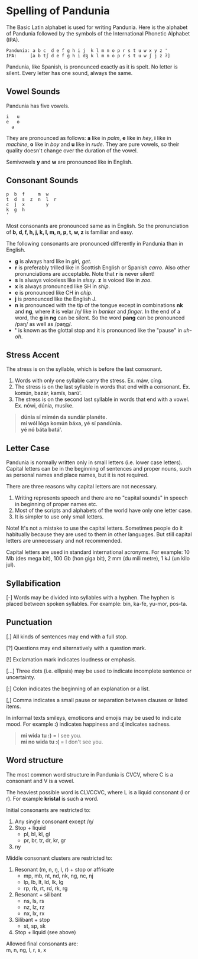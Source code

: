 Spelling of Pandunia
====================

The Basic Latin alphabet is used for writing Pandunia. Here is the alphabet of Pandunia followed by the symbols of the International Phonetic Alphabet (IPA).

    Pandunia: a b c  d e f g h i j  k l m n o p r s t u w x y z '
    IPA:     [a b tʃ d e f g h i dʒ k l m n o p r s t u w ʃ j z ʔ]

Pandunia, like Spanish, is pronounced exactly as it is spelt. No letter is silent. Every letter has one sound, always the same.



Vowel Sounds
------------

Pandunia has five vowels.

    i   u
    e   o
      a

They are pronounced as follows: **a** like in _palm_, **e** like in _hey_, **i** like in _machine_, **o** like in _boy_ and **u** like in _rude_. They are pure vowels, so their quality doesn't change over the duration of the vowel.

Semivowels **y** and **w** are pronounced like in English.


Consonant Sounds
----------------

    p  b  f     m  w
    t  d  s  z  n  l  r
    c  j  x        y
    k  g  h
    '

Most consonants are pronounced same as in English. So the pronunciation of **b, d, f, h, j, k, l, m, n, p, t, w, z** is familiar and easy.

The following consonants are pronounced differently in Pandunia than in English.

- **g** is always hard like in _girl, get_.
- **r** is preferably trilled like in Scottish English or Spanish _carro_. Also other pronunciations are acceptable. Note that **r** is never silent!
- **s** is always voiceless like in _sissy_. **z** is voiced like in _zoo_.
- **x** is always pronounced like SH in _ship_.
- **c** is pronounced like CH in _chip_.
- **j** is pronounced like the English J.
- **n** is pronounced with the tip of the tongue except in combinations **nk** and **ng**, where it is velar /ŋ/ like in _banker_ and _finger_. In the end of a word, the **g** in **ng** can be silent. So the word **pang** can be pronounced /paŋ/ as well as /paŋg/.
- **'** is known as the glottal stop and it is pronounced like the "pause" in _uh-oh_.



## Stress Accent

The stress is on the syllable, which is before the last consonant.

1. Words with only one syllable carry the stress. Ex. máw, cíng.
2. The stress is on the last syllable in words that end with a consonant. Ex. komún, bazár, kamís, barú'.
3. The stress is on the second last syllable in words that end with a vowel. Ex. nówi, dúnia, musíke.

> **dúnia sí mimén da sundár planéte.**  
> **mí wól lóga komún báxa, yé sí pandúnia.**  
> **yé nó báta batá'.**


## Letter Case

Pandunia is normally written only in small letters (i.e. lower case letters). Capital letters can be in the beginning of sentences and proper nouns, such as personal names and place names, but it is not required.

There are three reasons why capital letters are not necessary.

1. Writing represents speech and there are no "capital sounds" in speech in beginning of proper names etc.
2. Most of the scripts and alphabets of the world have only one letter case.
3. It is simpler to use only small letters.

Note! It's not a mistake to use the capital letters. Sometimes people do it habitually because they are used to them in other languages. But still capital letters are unnecessary and not recommended.

Capital letters are used in standard international acronyms. For example: 10 Mb (des mega bit), 100 Gb (hon giga bit), 2 mm (du mili metre), 1 kJ (un kilo jul).


## Syllabification

[-] Words may be divided into syllables with a hyphen. The hyphen is placed between spoken syllables. For example: bin, ka-fe, yu-mor, pos-ta.


## Punctuation

[.] All kinds of sentences may end with a full stop.

[?] Questions may end alternatively with a question mark.

[!] Exclamation mark indicates loudness or emphasis.

[...] Three dots (i.e. ellipsis) may be used to indicate incomplete sentence or uncertainty.

[:] Colon indicates the beginning of an explanation or a list.

[,] Comma indicates a small pause or separation between clauses or listed items.

In informal texts smileys, emoticons and emojis may be used to indicate mood. For example **:)** indicates happiness and **:(** indicates sadness.

> **mi wida tu :)** = I see you.  
> **mi no wida tu :(** = I don't see you.


## Word structure

The most common word structure in Pandunia is CVCV, where C is a consonant and V is a vowel.

The heaviest possible word is CLVCCVC, where L is a liquid consonant (l or r). For example **kristal** is such a word.

Initial consonants are restricted to:

1. Any single consonant except /ŋ/
2. Stop + liquid
    - pl, bl, kl, gl
    - pr, br, tr, dr, kr, gr
3. ny

Middle consonant clusters are restricted to:

1. Resonant (m, n, ŋ, l, r) + stop or affricate
    - mp, mb, nt, nd, nk, ng, nc, nj
    - lp, lb, lt, ld, lk, lg
    - rp, rb, rt, rd, rk, rg
2. Resonant + silibant
    - ns, ls, rs
    - nz, lz, rz
    - nx, lx, rx
3. Silibant + stop
    - st, sp, sk
4. Stop + liquid (see above)

Allowed final consonants are:  
m, n, ng, l, r, s, x

